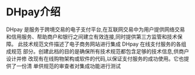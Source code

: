 # DHpay介绍

DHpay 是服务于跨境交易的电子支付平台,在互联网交易中为用户提供网络交易 和信用服务、帮助商户和银行之间建立有效连接,同时提供第三方监管和技术保障。此技术规范文件描述了电子商务网站进行集成 DHpay 在线支付服务的各组成规范 部分。创建此档的目的是确保所有技术规范都包含足够的技术信息,供商户设计并修 改现有在线购物架构或软件的代码,以保证支付服务的成功使用。它也提供了一份清 单供规范的审查者对集成功能进行测试